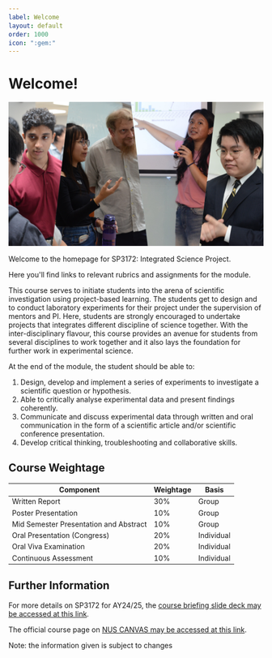 ```yaml
---
label: Welcome
layout: default
order: 1000
icon: ":gem:"
---
```

# Welcome!

![](</Resources/README/Congress2024.png>)

Welcome to the homepage for SP3172: Integrated Science Project. 

Here you'll find links to relevant rubrics and assignments for the module.

This course serves to initiate students into the arena of scientific investigation using project-based learning. The students get to design and to conduct laboratory experiments for their project under the supervision of mentors and PI. Here, students are strongly encouraged to undertake projects that integrates different discipline of science together. With the inter-disciplinary flavour, this course provides an avenue for students from several disciplines to work together and it also lays the foundation for further work in experimental science.

At the end of the module, the student should be able to:
1. Design, develop and implement a series of experiments to investigate a scientific question or hypothesis.
2. Able to critically analyse experimental data and present findings coherently.
3. Communicate and discuss experimental data through written and oral communication in the form of a scientific article and/or scientific conference presentation.
4. Develop critical thinking, troubleshooting and collaborative skills.

## Course Weightage

| Component                    | Weightage                 | Basis       |
|------------------------------|---------------------------|-------------|
| Written Report               | 30%                       | Group       |
| Poster Presentation          | 10%                       | Group       |
| Mid Semester Presentation and Abstract    | 10%          | Group       |
| Oral Presentation (Congress) | 20%                       | Individual  |
| Oral Viva Examination        | 20%                       | Individual  |
| Continuous Assessment        | 10%                       | Individual  |

## Further Information
For more details on SP3172 for AY24/25, the [course briefing slide deck may be accessed at this link](https://docs.google.com/presentation/d/1J_vL0HTO1LH4kbB-JQDitME_0KParrxA2i6tp-cAmPw/edit?usp=sharing).

The official course page on [NUS CANVAS may be accessed at this link](https://github.com/nus-sps/work-requests/issues/35#:~:text=https%3A//canvas.nus.edu.sg/courses/73033%3Ffor_reload%3D1).

Note: the information given is subject to changes
